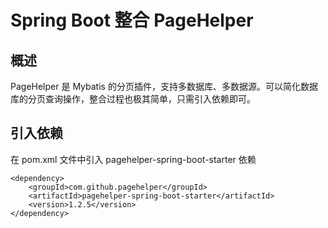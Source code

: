 # Spring Boot 整合 PageHelper
## 概述
PageHelper 是 Mybatis 的分页插件，支持多数据库、多数据源。可以简化数据库的分页查询操作，整合过程也极其简单，只需引入依赖即可。

## 引入依赖
在 pom.xml 文件中引入 pagehelper-spring-boot-starter 依赖
```
<dependency>
    <groupId>com.github.pagehelper</groupId>
    <artifactId>pagehelper-spring-boot-starter</artifactId>
    <version>1.2.5</version>
</dependency>
```